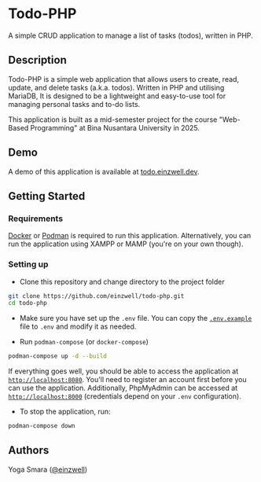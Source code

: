 # Todo-PHP

A simple CRUD application to manage a list of tasks (todos), written in PHP.

## Description

Todo-PHP is a simple web application that allows users to create, read, update, and delete tasks (a.k.a. todos). 
Written in PHP and utilising MariaDB, It is designed to be a lightweight and easy-to-use tool for managing personal tasks and to-do lists.

This application is built as a mid-semester project for the course "Web-Based Programming" at Bina Nusantara University
in 2025.

## Demo
A demo of this application is available at [todo.einzwell.dev](https://todo.einzwell.dev).

## Getting Started

### Requirements

[Docker](https://www.docker.com/get-started) or [Podman](https://podman.io/getting-started/installation) is required to run this application. Alternatively, you can run the application using XAMPP or MAMP
(you're on your own though).

### Setting up

* Clone this repository and change directory to the project folder

```bash
git clone https://github.com/einzwell/todo-php.git
cd todo-php
```

* Make sure you have set up the `.env` file. You can copy the [`.env.example`](.env.example) file to `.env` and modify it as needed.

* Run `podman-compose` (or `docker-compose`)

```bash
podman-compose up -d --build
```

If everything goes well, you should be able to access the application at [`http://localhost:8080`](http://localhost:8000). You'll need to register an account first before you can use the application.
Additionally, PhpMyAdmin can be accessed at [`http://localhost:8000`](http://localhost:8080) (credentials depend on your `.env` configuration).

* To stop the application, run:

```bash
podman-compose down
```

## Authors

Yoga Smara ([@einzwell](https://github.com/einzwell))